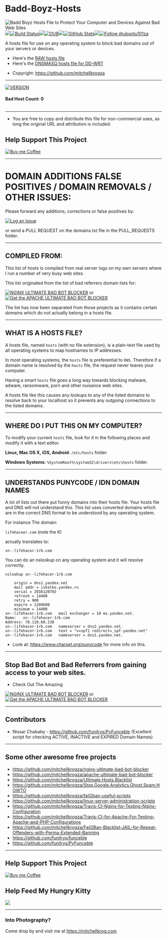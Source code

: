 # Badd-Boyz-Hosts

<img src="https://github.com/mitchellkrogza/Badd-Boyz-Hosts/blob/master/.assets/badd-boyz-hosts-logo.jpg" alt="Badd Boyz Hosts File to Protect Your Computer and Devices Against Bad Web Sites"/><br/><img src="https://github.com/mitchellkrogza/Badd-Boyz-Hosts/blob/master/.assets/spacer.jpg"/>[![Build Status](https://travis-ci.org/mitchellkrogza/Badd-Boyz-Hosts.svg?branch=master)](https://travis-ci.org/mitchellkrogza/Badd-Boyz-Hosts)<img src="https://github.com/mitchellkrogza/Badd-Boyz-Hosts/blob/master/.assets/spacer.jpg"/>[![DUB](https://img.shields.io/dub/l/vibe-d.svg)](https://github.com/mitchellkrogza/Badd-Boyz-Hosts/blob/master/LICENSE.md)<img src="https://github.com/mitchellkrogza/Badd-Boyz-Hosts/blob/master/.assets/spacer.jpg"/>[![GitHub Stats](https://img.shields.io/badge/github-stats-ff5500.svg)](http://githubstats.com/mitchellkrogza/Badd-Boyz-Hosts)<img src="https://github.com/mitchellkrogza/Badd-Boyz-Hosts/blob/master/.assets/spacer.jpg"/><a href='https://twitter.com/ubuntu101za'><img src='https://img.shields.io/twitter/follow/ubuntu101za.svg?style=social&label=Follow' alt='Follow @ubuntu101za'></a>

A hosts file for use on any operating system to block bad domains out of your servers or devices.

* Here's the [RAW hosts file](https://raw.githubusercontent.com/mitchellkrogza/Badd-Boyz-Hosts/master/hosts)
* Here's the [DNSMASQ hosts file for DD-WRT](https://raw.githubusercontent.com/mitchellkrogza/Badd-Boyz-Hosts/master/dnsmasq)

- Copyright: https://github.com/mitchellkrogza

_______________
[![VERSION](https://img.shields.io/badge/VERSION%20-%20V1.2020.03.8300-blue.svg)](https://github.com/mitchellkrogza/Badd-Boyz-Hosts/commits/master)
#### Bad Host Count: 0
```

```
____________________

- You are free to copy and distribute this file for non-commercial uses, as long the original URL and attribution is included.

## Help Support This Project 

[<img src="https://github.com/mitchellkrogza/Badd-Boyz-Hosts/blob/master/.assets/kofi5.png" alt="Buy me Coffee"/>](https://ko-fi.com/mitchellkrog)

************************************************
# DOMAIN ADDITIONS FALSE POSITIVES / DOMAIN REMOVALS / OTHER ISSUES: 

Please forward any additions, corrections or false positives by:

[![Log an Issue](https://img.shields.io/badge/LOGGING%20-%20an%20issue%20%F0%9F%9A%A6-blue.svg)](https://github.com/mitchellkrogza/Badd-Boyz-Hosts/issues) 

or send a PULL REQUEST on the domains.txt file in the PULL_REQUESTS folder. 

************************************************
## COMPILED FROM:

This list of hosts is compiled from real server logs on my own servers where I run a number of very busy web sites. 

This list originated from the list of bad referrers domain lists for:

[![NGINX ULTIMATE BAD BOT BLOCKER](https://img.shields.io/badge/NGINX%20-%20ULTIMATE%20BAD%20BOT%20BLOCKER%20%E2%9B%94-blue.svg)](https://github.com/mitchellkrogza/nginx-ultimate-bad-bot-blocker)
or [![Get the APACHE ULTIMATE BAD BOT BLOCKER](https://img.shields.io/badge/APACHE%20-%20ULTIMATE%20BAD%20BOT%20BLOCKER%20%E2%9B%94-blue.svg)](https://github.com/mitchellkrogza/apache-ultimate-bad-bot-blocker)

The list has now been separated from those projects as it contains certain domains which do not actually belong in a hosts file.

************************************************
## WHAT IS A HOSTS FILE?

A hosts file, named `hosts` (with no file extension), is a plain-text file
used by all operating systems to map hostnames to IP addresses.

In most operating systems, the `hosts` file is preferential to `DNS`.
Therefore if a domain name is resolved by the `hosts` file, the request never
leaves your computer.

Having a smart `hosts` file goes a long way towards blocking malware, adware, ransomware, porn and other nuisance web sites.

A hosts file like this causes any lookups to any of the listed domains to resolve back to your localhost so it prevents any outgoing connections to the listed domains.

************************************************
## WHERE DO I PUT THIS ON MY COMPUTER?
To modify your current `hosts` file, look for it in the following places and modify it with a text
editor.

**Linux, Mac OS X, iOS, Android**: `/etc/hosts` folder.

**Windows Systems**: `%SystemRoot%\system32\drivers\etc\hosts` folder.

************************************************
## UNDERSTANDS PUNYCODE / IDN DOMAIN NAMES
A lot of lists out there put funny domains into their hosts file. Your hosts file and DNS will not understand this. This list uses converted domains which are in the correct DNS format to be understood by any operating system.

For instance
The domain:

`lifehacĸer.com` (note the K)

actually translates to:

`xn--lifehacer-1rb.com`

You can do an nslookup on any operating system and it will resolve correctly.

`nslookup xn--lifehacer-1rb.com`

```xn--lifehacer-1rb.com
	origin = dns1.yandex.net
	mail addr = iskalko.yandex.ru
	serial = 2016120703
	refresh = 14400
	retry = 900
	expire = 1209600
	minimum = 14400
xn--lifehacer-1rb.com	mail exchanger = 10 mx.yandex.net.
Name:	xn--lifehacer-1rb.com
Address: 78.110.60.230
xn--lifehacer-1rb.com	nameserver = dns2.yandex.net.
xn--lifehacer-1rb.com	text = "v=spf1 redirect=_spf.yandex.net"
xn--lifehacer-1rb.com	nameserver = dns1.yandex.net.
```

- Look at: https://www.charset.org/punycode for more info on this.

************************************************
## Stop Bad Bot and Bad Referrers from gaining access to your web sites.

- Check Out The Amazing

[![NGINX ULTIMATE BAD BOT BLOCKER](https://img.shields.io/badge/NGINX%20-%20ULTIMATE%20BAD%20BOT%20BLOCKER%20%E2%9B%94-blue.svg)](https://github.com/mitchellkrogza/nginx-ultimate-bad-bot-blocker)
or [![Get the APACHE ULTIMATE BAD BOT BLOCKER](https://img.shields.io/badge/APACHE%20-%20ULTIMATE%20BAD%20BOT%20BLOCKER%20%E2%9B%94-blue.svg)](https://github.com/mitchellkrogza/apache-ultimate-bad-bot-blocker)

************************************************
## Contributors

- Nissar Chababy - https://github.com/funilrys/PyFunceble (Excellent script for checking ACTIVE, INACTIVE and EXPIRED Domain Names)

************************************************
## Some other awesome free projects

- https://github.com/mitchellkrogza/nginx-ultimate-bad-bot-blocker
- https://github.com/mitchellkrogza/apache-ultimate-bad-bot-blocker
- https://github.com/mitchellkrogza/Ultimate.Hosts.Blacklist
- https://github.com/mitchellkrogza/Stop.Google.Analytics.Ghost.Spam.HOWTO
- https://github.com/mitchellkrogza/fail2ban-useful-scripts
- https://github.com/mitchellkrogza/linux-server-administration-scripts
- https://github.com/mitchellkrogza/Travis-CI-Nginx-for-Testing-Nginx-Configuration
- https://github.com/mitchellkrogza/Travis-CI-for-Apache-For-Testing-Apache-and-PHP-Configurations
- https://github.com/mitchellkrogza/Fail2Ban-Blacklist-JAIL-for-Repeat-Offenders-with-Perma-Extended-Banning
- https://github.com/funilrys/funceble
- https://github.com/funilrys/PyFunceble
************************************************
## Help Support This Project 

[<img src="https://github.com/mitchellkrogza/Badd-Boyz-Hosts/blob/master/.assets/kofi5.png" alt="Buy me Coffee"/>](https://ko-fi.com/mitchellkrog)

## Help Feed My Hungry Kitty 

[<img src="https://github.com/mitchellkrogza/Badd-Boyz-Hosts/blob/master/.assets/zuko.png"/>](https://ko-fi.com/mitchellkrog)


************************************************
### Into Photography?

Come drop by and visit me at https://mitchellkrog.com
